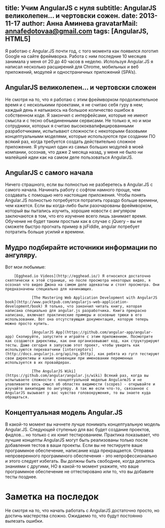 title: Учим AngularJS с нуля
subtitle: AngularJS великолепен… и чертовски сожен.
date: 2013-11-17
author: Анна Аминева
gravatarMail: annafedotovaa@gmail.com
tags: [AngularJS, HTML5]
---

Я работаю с Angular.JS почти год, с того момента как появился логотип Google на сайте фреймворка. Работа с ним последние 10 месяцев занимала у меня от 20 до 40 часов в неделю. Используя Angular.JS я написал несколько расширений для Chrome, мобильных и веб приложений, модулей и одностраничных приложений (SPA’s). 

## AngularJS великолепен… и чертовски сложен

Не смотря на то, что я работаю с этим фреймворком продолжительное время и с несколькими проектами, я не считаю себя гуру в нем; каждый день я натыкаюсь на большое количество ошибок в собственном коде. Я закончил с интерфейсами, которые не имеют смысла и с тесно объединенными сервисами. Не только я, но и мои сотрудники, которых я считаю высококвалифицированными разработчиками, испытывают сложности с некоторыми базовыми концептуальными моделями, которые используются при создании ПО всякий раз, когда требуется создать действительно сложное приложение. Я улучшил один из самых больших модулей в моей компании, осознав, что даже 2 месяца назад, у меня не было ни малейшей идеи как на самом деле пользоваться AngularJS.

## AngularJS с самого начала

Ничего страшного, если вы полностью не разберетесь в Angular.JS с самого начала. Начинать работу с софтом намного проще, чем создавать с помощью него настоящие приложения. Чтобы понять Angular.JS полностью потребуется потратить гораздо больше времени, чем кажется.
Если вы когда-либо были разочарованы фреймворком, который вы пытались изучить, хорошие новости с ангуляром заключаются в том, что его изучение всего лишь занимает время. Обучение не будет таким простым как в случае с jQuery – вы не сможете быстро прогнать пример в jsFiddle, angular потребует потратить больше усилий и времени. 

## Мудро подбирайте источники информации по ангуляру. 

Вот мои любымые:

        [Egghead.io Videos](http://egghead.io/) Я относился достаточно скептически к этой странице, но после просмотра некоторых видео, я осознал что видео Джона на самом деле адекватны и стоят просмотра. Они предназначены специально для начинающих. 

				[The Mastering Web Application Development with AngularJS book](http://www.packtpub.com/angularjs-web-application-development/book) Я только, что закончил читать книгу, которая написана специально для angular.js разработчика. Книга прекрасно написана, включает практические примеры и основные трюки в его использовании. Вот она отсутствующая документация, которую теперь можно просто купить.

				[AngularJS App](https://github.com/angular-app/angular-app) Скопируйте, запустите и играйте с этим приложением. Посмотрите как создаются директивы, как они организовывают код, как структурируют тесты. Даже сегодня я запускаю этот проект, чтобы увидеть как используются перехватчики [interceptors](http://docs.angularjs.org/api/ng.$http), как ребята из гугл тестируют свои директивы и какие конвенции при именовании переменных используется в их провайдерах.

				[The AngularJS Wiki](https://github.com/angular/angular.js/wiki) Всякий раз, когда вы испытываете сложности с концептуальной моделью AngularюJS и не улавливаете весь смысл об областях видимости (scopes) - открывайте и изучайте википедию по ангуляру. А так же если что-то, связанное с AngularJS вызывает у вас чувство головокружения, то вы знаете куда обращаться.

## Концептуальная модель Angular.JS

В какой-то момент вы начнете лучше понимать концептуальную модель Angular.JS. Следующей ступенью для вас будет создание проектов, фидлов… но только с их юнит тестированием. Практика показывает, что лучшие концепты AngularJS могут быть реализованы только после добавления тестов в ваши проекты. Если вы не тестируете ваше программное обеспечение, написание кода прекращается. Отправка непроверенного программного обеспечения - это непрофессионально и этого следует избегать. Вы должны быть свободнее, когда делитесь знаниями с другими, НО в какой-то момент укажите, что ваше программное обеспечение не оттестировано или то, что вы добавите тесты позднее.

# Заметка на последок
Не смотря на то, что начать работать с AngularJS  достаточно просто, но достичь мастерства сложно. Ожидаемо то, что будут постоянно вылезать ошибки. 
